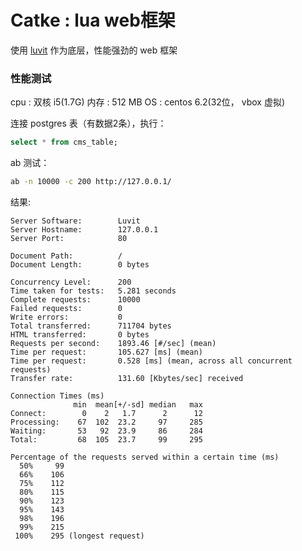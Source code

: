Catke : lua web框架
==========================

使用 [luvit](http://luvit.io) 作为底层，性能强劲的 web 框架

### 性能测试

cpu  : 双核 i5(1.7G) 
内存 : 512 MB
OS   : centos 6.2(32位， vbox 虚拟)

连接 postgres 表（有数据2条），执行：

```sql
select * from cms_table;
```

ab 测试：

```sh
ab -n 10000 -c 200 http://127.0.0.1/
```

结果:

```
Server Software:        Luvit
Server Hostname:        127.0.0.1
Server Port:            80

Document Path:          /
Document Length:        0 bytes

Concurrency Level:      200
Time taken for tests:   5.281 seconds
Complete requests:      10000
Failed requests:        0
Write errors:           0
Total transferred:      711704 bytes
HTML transferred:       0 bytes
Requests per second:    1893.46 [#/sec] (mean)
Time per request:       105.627 [ms] (mean)
Time per request:       0.528 [ms] (mean, across all concurrent requests)
Transfer rate:          131.60 [Kbytes/sec] received

Connection Times (ms)
              min  mean[+/-sd] median   max
Connect:        0    2   1.7      2      12
Processing:    67  102  23.2     97     285
Waiting:       53   92  23.9     86     284
Total:         68  105  23.7     99     295

Percentage of the requests served within a certain time (ms)
  50%     99
  66%    106
  75%    112
  80%    115
  90%    123
  95%    143
  98%    196
  99%    215
 100%    295 (longest request)
```

